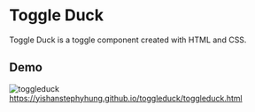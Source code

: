 # Toggle Duck
Toggle Duck is a toggle component created with HTML and CSS.

## Demo
![toggleduck](https://github.com/YiShanStephyHung/toggleduck/assets/77147294/2f209ddc-bcbc-4c37-a885-7d61d01a49a0) <br>
https://yishanstephyhung.github.io/toggleduck/toggleduck.html
